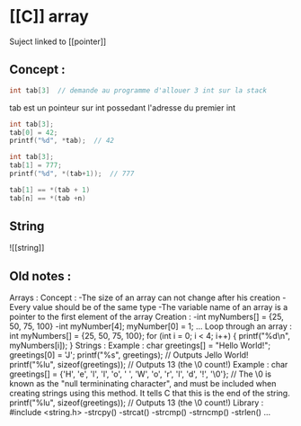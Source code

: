 # [[C]] array
Suject linked to [[pointer]]

## Concept :
```C
int tab[3]  // demande au programme d'allouer 3 int sur la stack
```
tab est un pointeur sur int possedant l'adresse du premier int

```C
int tab[3];
tab[0] = 42;
printf("%d", *tab);  // 42
```

```C
int tab[3];
tab[1] = 777;
printf("%d", *(tab+1));  // 777
```
```C
tab[1] == *(tab + 1)
tab[n] == *(tab +n)
```



## String
 ![[string]]

## Old notes :
Arrays : 
		Concept :
			-The size of an array can not change after his creation
			-Every value should be of the same type
			-The variable name of an array is a pointer to the first element of the array
		Creation : 
			-int myNumbers[] = {25, 50, 75, 100}
			-int myNumber[4]; myNumber[0] = 1; ...
		Loop through an array :
			int myNumbers[] = {25, 50, 75, 100};
			for (int i = 0; i < 4; i++) { printf("%d\n", myNumbers[i]); }
		Strings : 
			Example :
				char greetings[] = "Hello World!";
				greetings[0] = 'J';
				printf("%s", greetings); // Outputs Jello World!
				printf("%lu", sizeof(greetings));   // Outputs 13 (the \0 count!)
			Example : 
				char greetings[] = {'H', 'e', 'l', 'l', 'o', ' ', 'W', 'o', 'r', 'l', 'd', '!', '\0'};
				//  The \0 is known as the "null termininating character", and must be included when creating strings using this method. It tells C that this is the end of the string.
				printf("%lu", sizeof(greetings));   // Outputs 13 (the \0 count!)
			Library : 
				#include <string.h>
					-strcpy()	-strcat()	-strcmp()
					-strncmp()	-strlen()	...